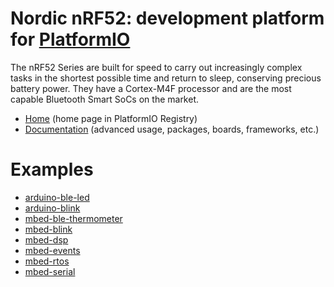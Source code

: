 
# Nordic nRF52: development platform for [PlatformIO](https://platformio.org)

The nRF52 Series are built for speed to carry out increasingly complex tasks in the shortest possible time and return to sleep, conserving precious battery power. They have a Cortex-M4F processor and are the most capable Bluetooth Smart SoCs on the market. 

* [Home](https://platformio.org/platforms/nordicnrf52) (home page in PlatformIO Registry)
* [Documentation](https://docs.platformio.org/page/platforms/nordicnrf52.html) (advanced usage, packages, boards, frameworks, etc.)

# Examples

* [arduino-ble-led](https://github.com/platformio/platform-nordicnrf52/tree/master/examples/arduino-ble-led)
* [arduino-blink](https://github.com/platformio/platform-nordicnrf52/tree/master/examples/arduino-blink)
* [mbed-ble-thermometer](https://github.com/platformio/platform-nordicnrf52/tree/master/examples/mbed-ble-thermometer)
* [mbed-blink](https://github.com/platformio/platform-nordicnrf52/tree/master/examples/mbed-blink)
* [mbed-dsp](https://github.com/platformio/platform-nordicnrf52/tree/master/examples/mbed-dsp)
* [mbed-events](https://github.com/platformio/platform-nordicnrf52/tree/master/examples/mbed-events)
* [mbed-rtos](https://github.com/platformio/platform-nordicnrf52/tree/master/examples/mbed-rtos)
* [mbed-serial](https://github.com/platformio/platform-nordicnrf52/tree/master/examples/mbed-serial)
